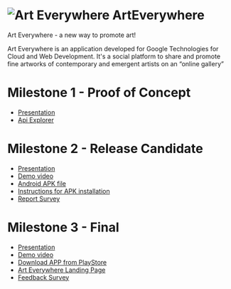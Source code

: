 ![Art Everywhere](http://www.francescocucari.it/ic_launcher.png) ArtEverywhere
=============

Art Everywhere - a new way to promote art!

Art Everywhere is an application developed for Google Technologies for Cloud and Web Development. It's a social platform to share and promote fine artworks of contemporary and emergent artists on an “online gallery”

Milestone 1 - Proof of Concept
==============
- [Presentation](https://drive.google.com/file/d/0B1qdoPYeXd80TldBM3NiNE40Q28/view?usp=sharing)
- [Api Explorer](http://endpoints-final.appspot.com/_ah/api/explorer)

Milestone 2 - Release Candidate
==============
- [Presentation](https://drive.google.com/file/d/0B7nHQh6tYmdiMnFFYlVTb3dkaEU/view?usp=sharing)
- [Demo video](https://drive.google.com/file/d/0B1qdoPYeXd80aEJucGw3SUlWSjg/view?usp=sharing)
- [Android APK file](https://drive.google.com/file/d/0B1qdoPYeXd80eGt5aENKTWJ6SHc/view?usp=sharing)
- [Instructions for APK installation](https://drive.google.com/file/d/0B1qdoPYeXd80RTRoZU5Yc0tEYUU/view?usp=sharing)
- [Report Survey](https://drive.google.com/file/d/0B1qdoPYeXd80Nnp3Q0UxMkFOMTg/view?usp=sharing)

Milestone 3 - Final
==============
- [Presentation](https://drive.google.com/open?id=0B7nHQh6tYmdiUXVkY3NBb2xTQ1U&authuser=0)
- [Demo video](https://www.youtube.com/watch?v=AQYVh9OmlOA)
- [Download APP from PlayStore](http://bit.ly/ArtEverywhereDownload)
- [Art Everywhere Landing Page](http://bit.ly/AEsitoweb)
- [Feedback Survey](https://drive.google.com/open?id=0B1qdoPYeXd80S2RHU1hrckF0MDA&authuser=0)
